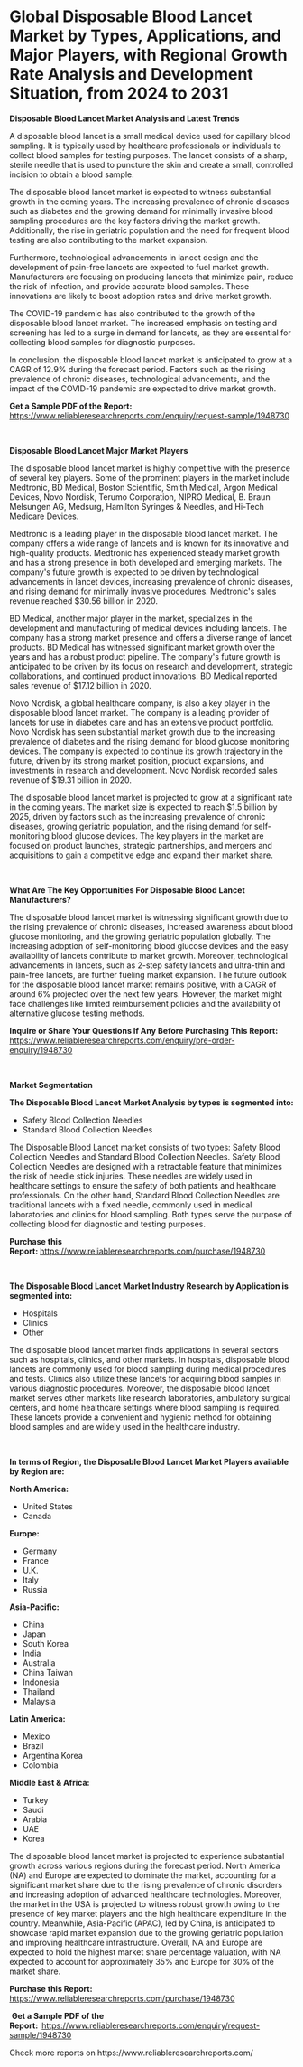 <p><h1>Global Disposable Blood Lancet Market by Types, Applications, and Major Players, with Regional Growth Rate Analysis and Development Situation, from 2024 to 2031</h1></p><p><strong>Disposable Blood Lancet Market Analysis and Latest Trends</strong></p>
<p><p>A disposable blood lancet is a small medical device used for capillary blood sampling. It is typically used by healthcare professionals or individuals to collect blood samples for testing purposes. The lancet consists of a sharp, sterile needle that is used to puncture the skin and create a small, controlled incision to obtain a blood sample.</p><p>The disposable blood lancet market is expected to witness substantial growth in the coming years. The increasing prevalence of chronic diseases such as diabetes and the growing demand for minimally invasive blood sampling procedures are the key factors driving the market growth. Additionally, the rise in geriatric population and the need for frequent blood testing are also contributing to the market expansion.</p><p>Furthermore, technological advancements in lancet design and the development of pain-free lancets are expected to fuel market growth. Manufacturers are focusing on producing lancets that minimize pain, reduce the risk of infection, and provide accurate blood samples. These innovations are likely to boost adoption rates and drive market growth.</p><p>The COVID-19 pandemic has also contributed to the growth of the disposable blood lancet market. The increased emphasis on testing and screening has led to a surge in demand for lancets, as they are essential for collecting blood samples for diagnostic purposes.</p><p>In conclusion, the disposable blood lancet market is anticipated to grow at a CAGR of 12.9% during the forecast period. Factors such as the rising prevalence of chronic diseases, technological advancements, and the impact of the COVID-19 pandemic are expected to drive market growth.</p></p>
<p><strong>Get a Sample PDF of the Report:&nbsp;</strong> <a href="https://www.reliableresearchreports.com/enquiry/request-sample/1948730">https://www.reliableresearchreports.com/enquiry/request-sample/1948730</a></p>
<p>&nbsp;</p>
<p><strong>Disposable Blood Lancet Major Market Players</strong></p>
<p><p>The disposable blood lancet market is highly competitive with the presence of several key players. Some of the prominent players in the market include Medtronic, BD Medical, Boston Scientific, Smith Medical, Argon Medical Devices, Novo Nordisk, Terumo Corporation, NIPRO Medical, B. Braun Melsungen AG, Medsurg, Hamilton Syringes & Needles, and Hi-Tech Medicare Devices.</p><p>Medtronic is a leading player in the disposable blood lancet market. The company offers a wide range of lancets and is known for its innovative and high-quality products. Medtronic has experienced steady market growth and has a strong presence in both developed and emerging markets. The company's future growth is expected to be driven by technological advancements in lancet devices, increasing prevalence of chronic diseases, and rising demand for minimally invasive procedures. Medtronic's sales revenue reached $30.56 billion in 2020.</p><p>BD Medical, another major player in the market, specializes in the development and manufacturing of medical devices including lancets. The company has a strong market presence and offers a diverse range of lancet products. BD Medical has witnessed significant market growth over the years and has a robust product pipeline. The company's future growth is anticipated to be driven by its focus on research and development, strategic collaborations, and continued product innovations. BD Medical reported sales revenue of $17.12 billion in 2020.</p><p>Novo Nordisk, a global healthcare company, is also a key player in the disposable blood lancet market. The company is a leading provider of lancets for use in diabetes care and has an extensive product portfolio. Novo Nordisk has seen substantial market growth due to the increasing prevalence of diabetes and the rising demand for blood glucose monitoring devices. The company is expected to continue its growth trajectory in the future, driven by its strong market position, product expansions, and investments in research and development. Novo Nordisk recorded sales revenue of $19.31 billion in 2020.</p><p>The disposable blood lancet market is projected to grow at a significant rate in the coming years. The market size is expected to reach $1.5 billion by 2025, driven by factors such as the increasing prevalence of chronic diseases, growing geriatric population, and the rising demand for self-monitoring blood glucose devices. The key players in the market are focused on product launches, strategic partnerships, and mergers and acquisitions to gain a competitive edge and expand their market share.</p></p>
<p>&nbsp;</p>
<p><strong>What Are The Key Opportunities For Disposable Blood Lancet Manufacturers?</strong></p>
<p><p>The disposable blood lancet market is witnessing significant growth due to the rising prevalence of chronic diseases, increased awareness about blood glucose monitoring, and the growing geriatric population globally. The increasing adoption of self-monitoring blood glucose devices and the easy availability of lancets contribute to market growth. Moreover, technological advancements in lancets, such as 2-step safety lancets and ultra-thin and pain-free lancets, are further fueling market expansion. The future outlook for the disposable blood lancet market remains positive, with a CAGR of around 6% projected over the next few years. However, the market might face challenges like limited reimbursement policies and the availability of alternative glucose testing methods.</p></p>
<p><strong>Inquire or Share Your Questions If Any Before Purchasing This Report:</strong> <a href="https://www.reliableresearchreports.com/enquiry/pre-order-enquiry/1948730">https://www.reliableresearchreports.com/enquiry/pre-order-enquiry/1948730</a></p>
<p>&nbsp;</p>
<p><strong>Market Segmentation</strong></p>
<p><strong>The Disposable Blood Lancet Market Analysis by types is segmented into:</strong></p>
<p><ul><li>Safety Blood Collection Needles</li><li>Standard Blood Collection Needles</li></ul></p>
<p><p>The Disposable Blood Lancet market consists of two types: Safety Blood Collection Needles and Standard Blood Collection Needles. Safety Blood Collection Needles are designed with a retractable feature that minimizes the risk of needle stick injuries. These needles are widely used in healthcare settings to ensure the safety of both patients and healthcare professionals. On the other hand, Standard Blood Collection Needles are traditional lancets with a fixed needle, commonly used in medical laboratories and clinics for blood sampling. Both types serve the purpose of collecting blood for diagnostic and testing purposes.</p></p>
<p><strong>Purchase this Report:&nbsp;</strong><a href="https://www.reliableresearchreports.com/purchase/1948730">https://www.reliableresearchreports.com/purchase/1948730</a></p>
<p>&nbsp;</p>
<p><strong>The Disposable Blood Lancet Market Industry Research by Application is segmented into:</strong></p>
<p><ul><li>Hospitals</li><li>Clinics</li><li>Other</li></ul></p>
<p><p>The disposable blood lancet market finds applications in several sectors such as hospitals, clinics, and other markets. In hospitals, disposable blood lancets are commonly used for blood sampling during medical procedures and tests. Clinics also utilize these lancets for acquiring blood samples in various diagnostic procedures. Moreover, the disposable blood lancet market serves other markets like research laboratories, ambulatory surgical centers, and home healthcare settings where blood sampling is required. These lancets provide a convenient and hygienic method for obtaining blood samples and are widely used in the healthcare industry.</p></p>
<p>&nbsp;</p>
<p><strong>In terms of Region, the Disposable Blood Lancet Market Players available by Region are:</strong></p>
<p>
    <p> <strong> North America: </strong>
        <ul>
            <li>United States</li>
            <li>Canada</li>
        </ul>
        </p> 
    <p> <strong> Europe: </strong>
        <ul>
            <li>Germany</li>
            <li>France</li>
            <li>U.K.</li>
            <li>Italy</li>
            <li>Russia</li>
        </ul>
        </p> 
    <p> <strong> Asia-Pacific: </strong>
        <ul>
            <li>China</li>
            <li>Japan</li>
            <li>South Korea</li>
            <li>India</li>
            <li>Australia</li>
            <li>China Taiwan</li>
            <li>Indonesia</li>
            <li>Thailand</li>
            <li>Malaysia</li>
        </ul>
        </p> 
    <p> <strong> Latin America: </strong>
        <ul>
            <li>Mexico</li>
            <li>Brazil</li>
            <li>Argentina Korea</li>
            <li>Colombia</li>
        </ul>
        </p> 
    <p> <strong> Middle East & Africa: </strong>
        <ul>
            <li>Turkey</li>
            <li>Saudi</li>
            <li>Arabia</li>
            <li>UAE</li>
            <li>Korea</li>
        </ul>
    </p>
    </p>
<p><p>The disposable blood lancet market is projected to experience substantial growth across various regions during the forecast period. North America (NA) and Europe are expected to dominate the market, accounting for a significant market share due to the rising prevalence of chronic disorders and increasing adoption of advanced healthcare technologies. Moreover, the market in the USA is projected to witness robust growth owing to the presence of key market players and the high healthcare expenditure in the country. Meanwhile, Asia-Pacific (APAC), led by China, is anticipated to showcase rapid market expansion due to the growing geriatric population and improving healthcare infrastructure. Overall, NA and Europe are expected to hold the highest market share percentage valuation, with NA expected to account for approximately 35% and Europe for 30% of the market share.</p></p>
<p><strong>Purchase this Report: </strong><a href="https://www.reliableresearchreports.com/purchase/1948730">https://www.reliableresearchreports.com/purchase/1948730</a></p>
<p>&nbsp;<strong>Get a Sample PDF of the Report:&nbsp;&nbsp;</strong><a href="https://www.reliableresearchreports.com/enquiry/request-sample/1948730">https://www.reliableresearchreports.com/enquiry/request-sample/1948730</a></p>
<p><strong></strong></p>
<p>Check more reports on https://www.reliableresearchreports.com/</p>